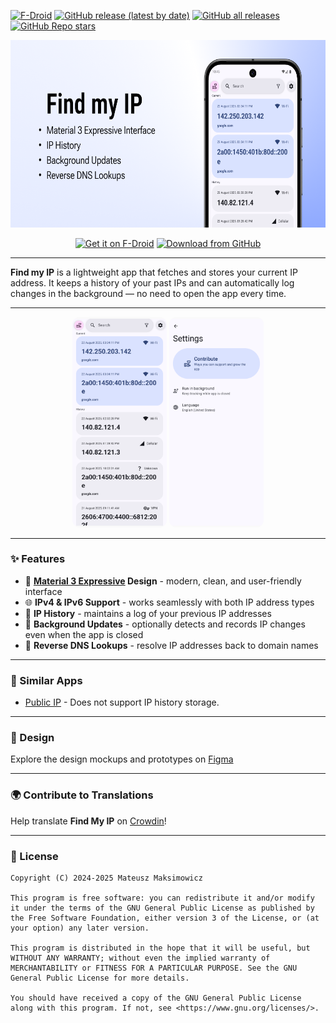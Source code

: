 [![F-Droid](https://img.shields.io/f-droid/v/com.maksimowiczm.findmyip?color=b4eb12&label=F-Droid&logo=fdroid&logoColor=1f78d2)](f-droid.org/repository/browse/?fdid=com.maksimowiczm.findmyip)
[![GitHub release (latest by date)](https://img.shields.io/github/v/release/maksimowiczm/find-my-ip?color=black&label=Stable&logo=github)](https://github.com/maksimowiczm/find-my-ip/releases/latest/)
[![GitHub all releases](https://img.shields.io/github/downloads/maksimowiczm/find-my-ip/total?label=Downloads&logo=github)](https://github.com/maksimowiczm/find-my-ip/releases/)
[![GitHub Repo stars](https://img.shields.io/github/stars/maksimowiczm/find-my-ip?style=flat&logo=data%3Aimage%2Fsvg%2Bxml%3Bbase64%2CPD94bWwgdmVyc2lvbj0iMS4wIiBlbmNvZGluZz0idXRmLTgiPz4KPHN2ZyBoZWlnaHQ9IjI0IiB2aWV3Qm94PSIwIC05NjAgOTYwIDk2MCIgd2lkdGg9IjI0IiB4bWxucz0iaHR0cDovL3d3dy53My5vcmcvMjAwMC9zdmciPgogIDxwYXRoIGQ9Im0zNTQtMjQ3IDEyNi03NiAxMjYgNzctMzMtMTQ0IDExMS05Ni0xNDYtMTMtNTgtMTM2LTU4IDEzNS0xNDYgMTMgMTExIDk3LTMzIDE0M1pNMjMzLTgwbDY1LTI4MUw4MC01NTBsMjg4LTI1IDExMi0yNjUgMTEyIDI2NSAyODggMjUtMjE4IDE4OSA2NSAyODEtMjQ3LTE0OUwyMzMtODBabTI0Ny0zNTBaIiBzdHlsZT0iZmlsbDogcmdiKDI0NSwgMjI3LCA2Nik7Ii8%2BCjwvc3ZnPg%3D%3D&color=%23f8e444)](https://github.com/maksimowiczm/find-my-ip/stargazers)

<div align="center">
    <img src="./metadata/en-US/images/featureGraphic.png" alt="Feature Graphic" height="300" />
</div>
<div align="center">

[<img src="https://fdroid.gitlab.io/artwork/badge/get-it-on.png" alt="Get it on F-Droid" height="75">](https://f-droid.org/packages/com.maksimowiczm.findmyip)
[<img src="https://s1.ax1x.com/2023/01/12/pSu1a36.png" alt="Download from GitHub" height="75">](https://github.com/maksimowiczm/find-my-ip/releases)

</div>

---

**Find my IP** is a lightweight app that fetches and stores your current IP address. It keeps a
history of your past IPs and can automatically log changes in the background — no need to open the
app every time.

---

<div align="center">
    <img src="./metadata/en-US/images/phoneScreenshots/1.png" alt="Main Screen" width="30%" style="border-radius: 12px" />
    <img src="./metadata/en-US/images/phoneScreenshots/2.png" alt="Settings" width="30%" style="border-radius: 12px"  />
</div>

---

### ✨ Features

- 🎨 **[Material 3 Expressive](https://m3.material.io/blog/building-with-m3-expressive) Design** -
  modern, clean, and user-friendly interface
- 🌐 **IPv4 & IPv6 Support** - works seamlessly with both IP address types
- 📜 **IP History** - maintains a log of your previous IP addresses
- 🔔 **Background Updates** - optionally detects and records IP changes even when the app is closed
- 🧭 **Reverse DNS Lookups** - resolve IP addresses back to domain names

---

### 🔄 Similar Apps

- [Public IP](https://github.com/guildem/publicip-android) - Does not support IP history storage.

---

### 🎨 Design

Explore the design mockups and prototypes
on [Figma](https://www.figma.com/design/BDNLirxKWIx8BljIWhEz6B/Find-my-IP-4?node-id=108-1005&t=rrTgk4k8pJWFqO4L-1)

---

### 🌍 Contribute to Translations

Help translate **Find My IP** on [Crowdin](https://crowdin.com/project/find-my-ip)!

---

### 📜 License

```
Copyright (C) 2024-2025 Mateusz Maksimowicz

This program is free software: you can redistribute it and/or modify it under the terms of the GNU General Public License as published by the Free Software Foundation, either version 3 of the License, or (at your option) any later version.

This program is distributed in the hope that it will be useful, but WITHOUT ANY WARRANTY; without even the implied warranty of MERCHANTABILITY or FITNESS FOR A PARTICULAR PURPOSE. See the GNU General Public License for more details.

You should have received a copy of the GNU General Public License along with this program. If not, see <https://www.gnu.org/licenses/>.
```
